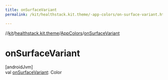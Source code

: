 ```yaml
---
title: onSurfaceVariant
permalink: /kit/healthstack.kit.theme/-app-colors/on-surface-variant.html

---
```

//[kit](../../../index.html)/[healthstack.kit.theme](../index.html)/[AppColors](index.html)/[onSurfaceVariant](on-surface-variant.html)



# onSurfaceVariant



[androidJvm]\
val [onSurfaceVariant](on-surface-variant.html): Color




